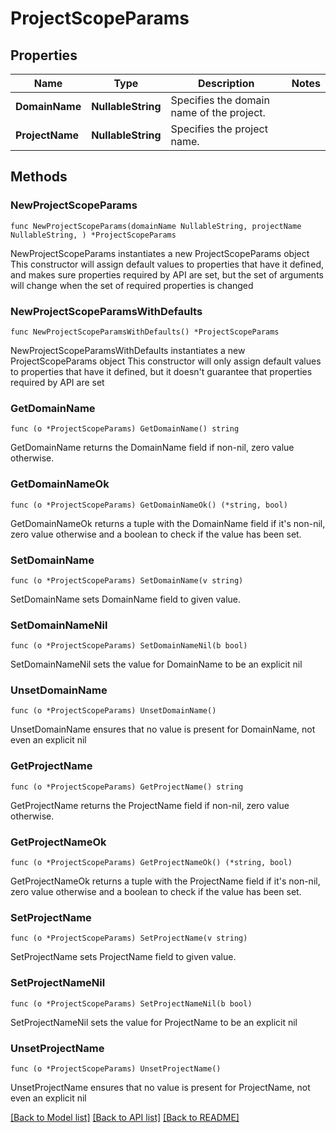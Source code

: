 # ProjectScopeParams

## Properties

Name | Type | Description | Notes
------------ | ------------- | ------------- | -------------
**DomainName** | **NullableString** | Specifies the domain name of the project. | 
**ProjectName** | **NullableString** | Specifies the project name. | 

## Methods

### NewProjectScopeParams

`func NewProjectScopeParams(domainName NullableString, projectName NullableString, ) *ProjectScopeParams`

NewProjectScopeParams instantiates a new ProjectScopeParams object
This constructor will assign default values to properties that have it defined,
and makes sure properties required by API are set, but the set of arguments
will change when the set of required properties is changed

### NewProjectScopeParamsWithDefaults

`func NewProjectScopeParamsWithDefaults() *ProjectScopeParams`

NewProjectScopeParamsWithDefaults instantiates a new ProjectScopeParams object
This constructor will only assign default values to properties that have it defined,
but it doesn't guarantee that properties required by API are set

### GetDomainName

`func (o *ProjectScopeParams) GetDomainName() string`

GetDomainName returns the DomainName field if non-nil, zero value otherwise.

### GetDomainNameOk

`func (o *ProjectScopeParams) GetDomainNameOk() (*string, bool)`

GetDomainNameOk returns a tuple with the DomainName field if it's non-nil, zero value otherwise
and a boolean to check if the value has been set.

### SetDomainName

`func (o *ProjectScopeParams) SetDomainName(v string)`

SetDomainName sets DomainName field to given value.


### SetDomainNameNil

`func (o *ProjectScopeParams) SetDomainNameNil(b bool)`

 SetDomainNameNil sets the value for DomainName to be an explicit nil

### UnsetDomainName
`func (o *ProjectScopeParams) UnsetDomainName()`

UnsetDomainName ensures that no value is present for DomainName, not even an explicit nil
### GetProjectName

`func (o *ProjectScopeParams) GetProjectName() string`

GetProjectName returns the ProjectName field if non-nil, zero value otherwise.

### GetProjectNameOk

`func (o *ProjectScopeParams) GetProjectNameOk() (*string, bool)`

GetProjectNameOk returns a tuple with the ProjectName field if it's non-nil, zero value otherwise
and a boolean to check if the value has been set.

### SetProjectName

`func (o *ProjectScopeParams) SetProjectName(v string)`

SetProjectName sets ProjectName field to given value.


### SetProjectNameNil

`func (o *ProjectScopeParams) SetProjectNameNil(b bool)`

 SetProjectNameNil sets the value for ProjectName to be an explicit nil

### UnsetProjectName
`func (o *ProjectScopeParams) UnsetProjectName()`

UnsetProjectName ensures that no value is present for ProjectName, not even an explicit nil

[[Back to Model list]](../README.md#documentation-for-models) [[Back to API list]](../README.md#documentation-for-api-endpoints) [[Back to README]](../README.md)


